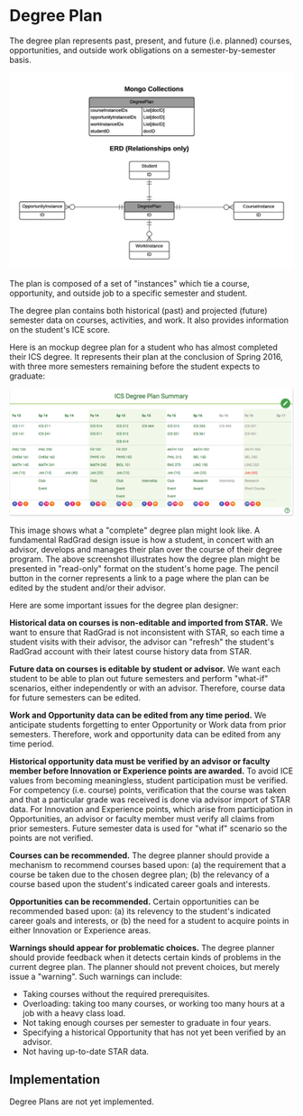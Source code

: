 # Degree Plan

The degree plan represents past, present, and future (i.e. planned) courses, opportunities, and outside work obligations on a semester-by-semester basis. 

<img src="images/DegreePlan.png" width="600px">

The plan is composed of a set of "instances" which tie a course, opportunity, and outside job to a specific semester and student.

The degree plan contains both historical (past) and projected (future) semester data on courses, activities, and work. It also provides information on the student's ICE score. 

Here is an mockup degree plan for a student who has almost completed their ICS degree. It represents their plan at the conclusion of Spring 2016, with three more semesters remaining before the student expects to graduate:

<img src="images/ics-degree-plan-summary.png">

This image shows what a "complete" degree plan might look like. A fundamental RadGrad design issue is how a student, in concert with an advisor, develops and manages their plan over the course of their degree program.  The above screenshot illustrates how the degree plan might be presented in "read-only" format on the student's home page.  The pencil button in the corner represents a link to a page where the plan can be edited by the student and/or their advisor.  

Here are some important issues for the degree plan designer:

**Historical data on courses is non-editable and imported from STAR.** We want to ensure that RadGrad is not inconsistent with STAR, so each time a student visits with their advisor, the advisor can "refresh" the student's RadGrad account with their latest course history data from STAR. 

**Future data on courses is editable by student or advisor.** We want each student to be able to plan out future semesters and perform "what-if" scenarios, either independently or with an advisor. Therefore, course data for future semesters can be edited.

**Work and Opportunity data can be edited from any time period.** We anticipate students forgetting to enter Opportunity or Work data from prior semesters.  Therefore, work and opportunity data can be edited from any time period.

**Historical opportunity data must be verified by an advisor or faculty member before Innovation or Experience points are awarded.**  To avoid ICE values from becoming meaningless, student participation must be verified. For competency (i.e. course) points, verification that the course was taken and that a particular grade was received is done via advisor import of STAR data.  For Innovation and Experience points, which arise from participation in Opportunities, an advisor or faculty member must verify all claims from prior semesters.  Future semester data is used for "what if" scenario so the points are not verified. 

**Courses can be recommended.**  The degree planner should provide a mechanism to recommend courses based upon: (a) the requirement that a course be taken due to the chosen degree plan; (b) the relevancy of a course based upon the student's indicated career goals and interests. 
  
**Opportunities can be recommended.** Certain opportunities can be recommended based upon: (a) its relevency to the student's indicated career goals and interests, or (b) the need for a student to acquire points in either Innovation or Experience areas.
 
**Warnings should appear for problematic choices.** The degree planner should provide feedback when it detects certain kinds of problems in the current degree plan. The planner should not prevent choices, but merely issue a "warning".  Such warnings can include:
 
* Taking courses without the required prerequisites.
* Overloading: taking too many courses, or working too many hours at a job with a heavy class load.
* Not taking enough courses per semester to graduate in four years. 
* Specifying a historical Opportunity that has not yet been verified by an advisor.
* Not having up-to-date STAR data.

## Implementation

Degree Plans are not yet implemented.

